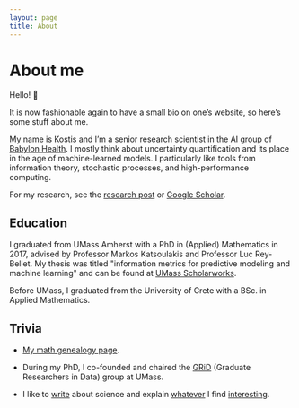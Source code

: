 ```yaml
---
layout: page
title: About
---
```


# About me

Hello! 👋 

It is now fashionable again to have a small bio on one’s website, so here’s some stuff about me. 

My name is Kostis and I’m a senior research scientist in the AI group of [Babylon Health](https://www.babylonhealth.com/). I mostly think about uncertainty quantification and its place in the age of machine-learned models. I particularly like tools from information theory, stochastic processes, and high-performance computing.


For my research, see the [research post]({{site.url}}/Research/) or [Google Scholar](https://scholar.google.com/citations?user=V1S7npsAAAAJ&hl=en). 


## Education 

I graduated from UMass Amherst with a PhD in (Applied) Mathematics in 2017, advised by Professor Markos Katsoulakis and Professor Luc Rey-Bellet. My thesis was titled "information metrics for predictive modeling and machine learning" and can be found at [UMass Scholarworks](https://scholarworks.umass.edu/dissertations_2/1006/). 

Before UMass, I graduated from the University of Crete with a BSc. in Applied Mathematics. 

## Trivia 

- [My math genealogy page](https://www.genealogy.math.ndsu.nodak.edu/id.php?id=228804).

- During my PhD, I co-founded and chaired the [GRiD](https://github.com/gridclub) (Graduate Researchers in Data) group at UMass. 

- I like to [write](https://www.quora.com/profile/Kostis-Gourgoulias) about science and explain [whatever](https://inlieuofabettertitle.wordpress.com/) I find [interesting](https://github.com/kgourgou/Linear-Perceptron).